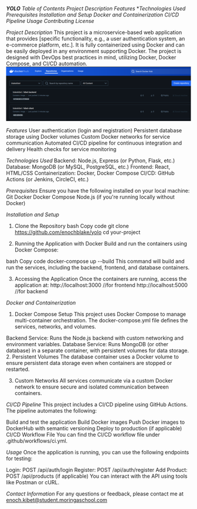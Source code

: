 ***YOLO***
*Table of Contents*
*Project Description*
*Features*
**Technologies Used*
*Prerequisites*
*Installation and Setup*
*Docker and Containerization*
*CI/CD Pipeline*
*Usage*
*Contributing*
*License*

*Project Description*
This project is a microservice-based web application that provides [specific functionality, e.g., a user authentication system, an e-commerce platform, etc.]. It is fully containerized using Docker and can be easily deployed in any environment supporting Docker. The project is designed with DevOps best practices in mind, utilizing Docker, Docker Compose, and CI/CD automation.
![Alt text](screenshot_dockerhub.png)

*Features*
User authentication (login and registration)
Persistent database storage using Docker volumes
Custom Docker networks for service communication
Automated CI/CD pipeline for continuous integration and delivery
Health checks for service monitoring

*Technologies Used*
Backend: Node.js, Express (or Python, Flask, etc.)
Database: MongoDB (or MySQL, PostgreSQL, etc.)
Frontend: React, HTML/CSS
Containerization: Docker, Docker Compose
CI/CD: GitHub Actions (or Jenkins, CircleCI, etc.)

*Prerequisites*
Ensure you have the following installed on your local machine:
Git
Docker
Docker Compose
Node.js (if you're running locally without Docker)

*Installation and Setup*
1. Clone the Repository
bash
Copy code
git clone https://github.com/enochblake/yolo
cd your-project

2. Running the Application with Docker
Build and run the containers using Docker Compose:

bash
Copy code
docker-compose up --build
This command will build and run the services, including the backend, frontend, and database containers.

3. Accessing the Application
Once the containers are running, access the application at:
http://localhost:3000  //for frontend
http://localhost:5000  //for backend

*Docker and Containerization*
1. Docker Compose Setup
This project uses Docker Compose to manage multi-container orchestration. The docker-compose.yml file defines the services, networks, and volumes.

Backend Service: Runs the Node.js backend with custom networking and environment variables.
Database Service: Runs MongoDB (or other database) in a separate container, with persistent volumes for data storage.
2. Persistent Volumes
The database container uses a Docker volume to ensure persistent data storage even when containers are stopped or restarted.

3. Custom Networks
All services communicate via a custom Docker network to ensure secure and isolated communication between containers.

*CI/CD Pipeline*
This project includes a CI/CD pipeline using GitHub Actions. The pipeline automates the following:

Build and test the application
Build Docker images
Push Docker images to DockerHub with semantic versioning
Deploy to production (if applicable)
CI/CD Workflow File
You can find the CI/CD workflow file under .github/workflows/ci.yml.

*Usage*
Once the application is running, you can use the following endpoints for testing:

Login: POST /api/auth/login
Register: POST /api/auth/register
Add Product: POST /api/products (if applicable)
You can interact with the API using tools like Postman or cURL.


*Contact Information*
For any questions or feedback, please contact me at enoch.kibet@student.moringaschool.com
